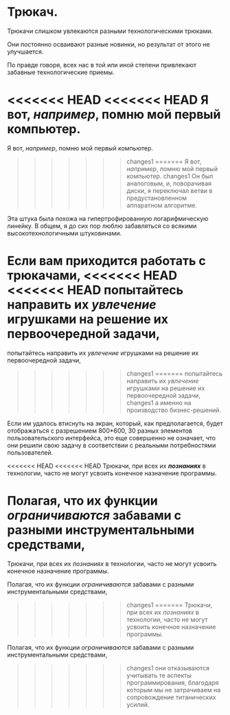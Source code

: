 # Трюкач.
Трюкачи слишком увлекаются разными технологическими трюками.

Они постоянно осваивают разные новинки, но результат от этого не улучшается.

По правде говоря, всех нас в той или иной степени привлекают забавные технологические приемы.

<<<<<<< HEAD
<<<<<<< HEAD
Я вот, ***например***, помню мой первый компьютер.
=======
Я вот, *например*, помню мой первый компьютер.
>>>>>>> changes1
=======
Я вот, *например*, помню мой первый компьютер.
>>>>>>> changes1
Он был аналоговым, и, поворачивая диски,
я переключал ветви в предустановленном аппаратном алгоритме.

Эта штука была похожа на гипертрофированную логарифмическую линейку.
В общем, я до сих пор люблю забавляться со всякими высокотехнологичными штуковинами.

Если вам приходится работать с трюкачами,
<<<<<<< HEAD
<<<<<<< HEAD
попытайтесь направить их ***увлечение*** игрушками на решение их первоочередной задачи,
=======
попытайтесь направить их *увлечение* игрушками на решение их первоочередной задачи,
>>>>>>> changes1
=======
попытайтесь направить их *увлечение* игрушками на решение их первоочередной задачи,
>>>>>>> changes1
а именно на производство бизнес-решений.

Если им удалось втиснуть на экран, который, как предполагается, будет отображаться с разрешением 800*600,
30 разных элементов пользовательского интерфейса, это еще совершенно не означает,
что они решили свою задачу в соответствии с реальными потребностями пользователей.

<<<<<<< HEAD
<<<<<<< HEAD
Трюкачи, при всех их ***познаниях*** в технологии,
часто не могут усвоить конечное назначение программы.

Полагая, что их функции ***ограничиваются*** забавами с разными инструментальными средствами,
=======
Трюкачи, при всех их *познаниях* в технологии,
часто не могут усвоить конечное назначение программы.

Полагая, что их функции *ограничиваются* забавами с разными инструментальными средствами,
>>>>>>> changes1
=======
Трюкачи, при всех их *познаниях* в технологии,
часто не могут усвоить конечное назначение программы.

Полагая, что их функции *ограничиваются* забавами с разными инструментальными средствами,
>>>>>>> changes1
они отказываются учитывать те аспекты программирования,
благодаря которым мы не затрачиваем на сопровождение титанических усилий.